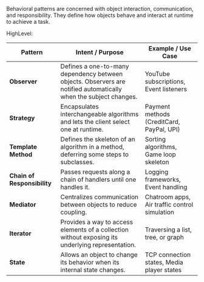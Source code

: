 Behavioral patterns are concerned with object interaction, communication, and responsibility.
They define how objects behave and interact at runtime to achieve a task.


HighLevel:


| Pattern                     | Intent / Purpose                                                                                                 | Example / Use Case                                |
| --------------------------- | ---------------------------------------------------------------------------------------------------------------- | ------------------------------------------------- |
| **Observer**                | Defines a one-to-many dependency between objects. Observers are notified automatically when the subject changes. | YouTube subscriptions, Event listeners            |
| **Strategy**                | Encapsulates interchangeable algorithms and lets the client select one at runtime.                               | Payment methods (CreditCard, PayPal, UPI)         |
| **Template Method**         | Defines the skeleton of an algorithm in a method, deferring some steps to subclasses.                            | Sorting algorithms, Game loop skeleton            |
| **Chain of Responsibility** | Passes requests along a chain of handlers until one handles it.                                                  | Logging frameworks, Event handling                |
| **Mediator**                | Centralizes communication between objects to reduce coupling.                                                    | Chatroom apps, Air traffic control simulation     |
| **Iterator**                | Provides a way to access elements of a collection without exposing its underlying representation.                | Traversing a list, tree, or graph                 |
| **State**                   | Allows an object to change its behavior when its internal state changes.                                         | TCP connection states, Media player states        |
 
